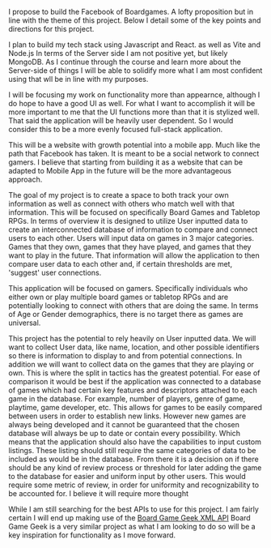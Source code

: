 I propose to build the Facebook of Boardgames. A lofty proposition but in line with the theme of this project. Below I detail some of the key points and directions for this project.

I plan to build my tech stack using Javascript and React. as well as Vite and Node.js In terms of the Server side I am not positive yet, but likely MongoDB. As I continue through the course and learn more about the Server-side of things I will be able to solidify more what I am most confident using that wll be in line with my purposes.

I will be focusing my work on functionality more than appearnce, although I do hope to have a good UI as well. For what I want to accomplish it will be more important to me that the UI functions more than that it is stylized well. That said the application will be heavily user dependent. So I would consider this to be a more evenly focused full-stack application.

This will be a website with growth potential into a mobile app. Much like the path that Facebook has taken. It is meant to be a social network to connect gamers. I believe that starting from building it as a website that can be adapted to Mobile App in the future will be the more advantageous approach.

The goal of my project is to create a space to both track your own information as well as connect with others who match well with that information. This will be focused on specifically Board Games and Tabletop RPGs. In terms of overview it is designed to utilize User inputted data to create an interconnected database of information to compare and connect users to each other. Users will input data on games in 3 major categories. Games that they own, games that they have played, and games that they want to play in the future. That information will allow the application to then compare user data to each other and, if certain thresholds are met, 'suggest' user connections.

This application will be focused on gamers. Specifically individuals who either own or play multiple board games or tabletop RPGs and are potentially looking to connect with others that are doing the same. In terms of Age or Gender demographics, there is no target there as games are universal.

This project has the potential to rely heavily on User inputted data. We will want to collect User data, like name, location, and other possible identifiers so there is information to display to and from potential connections. In addition we will want to collect data on the games that they are playing or own. This is where the split in tactics has the greatest potential. For ease of comparison it would be best if the application was connected to a database of games which had certain key features and descriptors attached to each game in the database. For example, number of players, genre of game, playtime, game developer, etc. This allows for games to be easily compared between users in order to establish new links. However new games are always being developed and it cannot be guaranteed that the chosen database will always be up to date or contain every possibility. Which means that the application should also have the capabilities to input custom listings. These listing should still require the same categories of data to be included as would be in the database. From there it is a decision on if there should be any kind of review process or threshold for later adding the game to the database for easier and uniform input by other users. This would require some metric of review, in order for uniformity and recognizability to be accounted for. I believe it will require more thought

While I am still searching for the best APIs to use for this project. I am fairly certain I will end up making use of the [Board Game Geek XML API](https://boardgamegeek.com/xmlapi/search) Board Game Geek is a very similar project as what I am looking to do so will be a key inspiration for functionality as I move forward.
